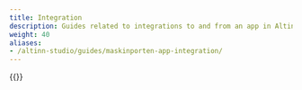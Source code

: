 ```yaml
---
title: Integration
description: Guides related to integrations to and from an app in Altinn Studio
weight: 40
aliases:
- /altinn-studio/guides/maskinporten-app-integration/
---
```


{{<children />}}